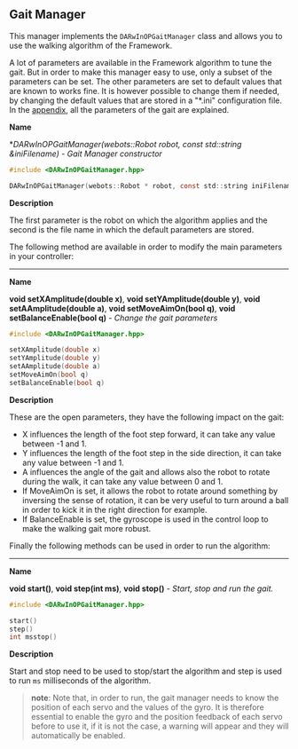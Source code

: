 ## Gait Manager

This manager implements the `DARwInOPGaitManager` class and allows you to use
the walking algorithm of the Framework.

A lot of parameters are available in the Framework algorithm to tune the gait.
But in order to make this manager easy to use, only a subset of the parameters
can be set. The other parameters are set to default values that are known to
works fine. It is however possible to change them if needed, by changing the
default values that are stored in a "*.ini" configuration file. In the
[appendix](walking-parameters.md), all the parameters of the gait are explained.

**Name**

**DARwInOPGaitManager(webots::Robot *robot, const std::string &iniFilename)** - *Gait Manager constructor*

```c
#include <DARwInOPGaitManager.hpp>

DARwInOPGaitManager(webots::Robot * robot, const std::string iniFilename)
```

**Description**

The first parameter is the robot on which the algorithm applies and the second
is the file name in which the default parameters are stored.

The following method are available in order to modify the main parameters in
your controller:

---

**Name**

**void setXAmplitude(double x)**, **void setYAmplitude(double y)**, **void setAAmplitude(double a)**, **void setMoveAimOn(bool q)**, **void setBalanceEnable(bool q)** - *Change the gait parameters*

```c
#include <DARwInOPGaitManager.hpp>

setXAmplitude(double x)
setYAmplitude(double y)
setAAmplitude(double a)
setMoveAimOn(bool q)
setBalanceEnable(bool q)
```

**Description**

These are the open parameters, they have the following impact on the gait:

- X influences the length of the foot step forward, it can take any value between
-1 and 1.
- Y influences the length of the foot step in the side direction, it can take any
value between -1 and 1.
- A influences the angle of the gait and allows also the robot to rotate during
the walk, it can take any value between 0 and 1.
- If MoveAimOn is set, it allows the robot to rotate around something by inversing
the sense of rotation, it can be very useful to turn around a ball in order to
kick it in the right direction for example.
- If BalanceEnable is set, the gyroscope is used in the control loop to make the
walking gait more robust.

Finally the following methods can be used in order to run the algorithm:

---

**Name**

**void start()**, **void step(int ms)**, **void stop()** - *Start, stop and run the gait.*

```c
#include <DARwInOPGaitManager.hpp>

start()
step()
int msstop()
```

**Description**

Start and stop need to be used to stop/start the algorithm and step is used to
run `ms` milliseconds of the algorithm.

> **note**:
Note that, in order to run, the gait manager needs to know the position of each
servo and the values of the gyro. It is therefore essential to enable the gyro
and the position feedback of each servo before to use it, if it is not the case,
a warning will appear and they will automatically be enabled.
